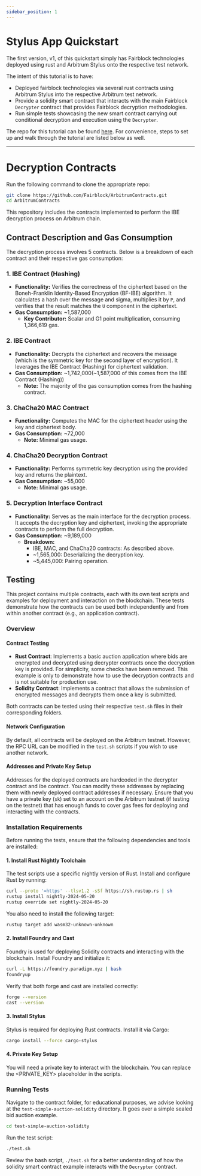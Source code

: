```yaml
---
sidebar_position: 1
---
```


# Stylus App Quickstart

The first version, v1, of this quickstart simply has Fairblock technologies deployed using rust and Arbitrum Stylus onto the respective test network.

The intent of this tutorial is to have:

- Deployed fairblock technologies via several rust contracts using Arbitrum Stylus into the respective Arbitrum test network.
- Provide a solidity smart contract that interacts with the main Fairblock `Decrypter` contract that provides Fairblock decryption methodologies.
- Run simple tests showcasing the new smart contract carrying out conditional decryption and execution using the `Decrypter`.

The repo for this tutorial can be found [here](https://github.com/Fairblock/ArbitrumContracts). For convenience, steps to set up and walk through the tutorial are listed below as well.

---
# Decryption Contracts


Run the following command to clone the appropriate repo:

```bash
git clone https://github.com/Fairblock/ArbitrumContracts.git
cd ArbitrumContracts
```

This repository includes the contracts implemented to perform the IBE decryption process on Arbitrum chain. 

## Contract Description and Gas Consumption

The decryption process involves 5 contracts. Below is a breakdown of each contract and their respective gas consumption:

### 1. **IBE Contract (Hashing)**
- **Functionality:** Verifies the correctness of the ciphertext based on the Boneh-Franklin Identity-Based Encryption (BF-IBE) algorithm. It calculates a hash over the message and sigma, multiplies it by `P`, and verifies that the result matches the `U` component in the ciphertext.
- **Gas Consumption:** ~1,587,000
  - **Key Contributor:** Scalar and G1 point multiplication, consuming 1,366,619 gas.

### 2. **IBE Contract**
- **Functionality:** Decrypts the ciphertext and recovers the message (which is the symmetric key for the second layer of encryption). It leverages the IBE Contract (Hashing) for ciphertext validation.
- **Gas Consumption:** ~1,742,000(~1,587,000 of this comes from the IBE Contract (Hashing))
  - **Note:** The majority of the gas consumption comes from the hashing contract.

### 3. **ChaCha20 MAC Contract**
- **Functionality:** Computes the MAC for the ciphertext header using the key and ciphertext body.
- **Gas Consumption:** ~72,000
  - **Note:** Minimal gas usage.

### 4. **ChaCha20 Decryption Contract**
- **Functionality:** Performs symmetric key decryption using the provided key and returns the plaintext.
- **Gas Consumption:** ~55,000
  - **Note:** Minimal gas usage.

### 5. **Decryption Interface Contract**
- **Functionality:** Serves as the main interface for the decryption process. It accepts the decryption key and ciphertext, invoking the appropriate contracts to perform the full decryption.
- **Gas Consumption:** ~9,189,000
  - **Breakdown:**
    - IBE, MAC, and ChaCha20 contracts: As described above.
    - ~1,565,000: Deserializing the decryption key.
    - ~5,445,000: Pairing operation.


## Testing


This project contains multiple contracts, each with its own test scripts and examples for deployment and interaction on the blockchain. These tests demonstrate how the contracts can be used both independently and from within another contract (e.g., an application contract).

### Overview

#### Contract Testing

- **Rust Contract**: Implements a basic auction application where bids are encrypted and decrypted using decrypter contracts once the decryption key is provided. For simplicity, some checks have been removed. This example is only to demonstrate how to use the decryption contracts and is not suitable for production use.
- **Solidity Contract**: Implements a contract that allows the submission of encrypted messages and decrypts them once a key is submitted.

Both contracts can be tested using their respective `test.sh` files in their corresponding folders.

#### Network Configuration

By default, all contracts will be deployed on the Arbitrum testnet. However, the RPC URL can be modified in the `test.sh` scripts if you wish to use another network.

#### Addresses and Private Key Setup

Addresses for the deployed contracts are hardcoded in the decrypter contract and ibe contract. You can modify these addresses by replacing them with newly deployed contract addresses if necessary. Ensure that you have a private key (`sk`) set to an account on the Arbitrum testnet (if testing on the testnet) that has enough funds to cover gas fees for deploying and interacting with the contracts.

### Installation Requirements

Before running the tests, ensure that the following dependencies and tools are installed:

#### 1. Install Rust Nightly Toolchain

The test scripts use a specific nightly version of Rust. Install and configure Rust by running:

```bash
curl --proto '=https' --tlsv1.2 -sSf https://sh.rustup.rs | sh
rustup install nightly-2024-05-20
rustup override set nightly-2024-05-20
```

You also need to install the following target:
```bash
rustup target add wasm32-unknown-unknown
```

 #### 2. Install Foundry and Cast
Foundry is used for deploying Solidity contracts and interacting with the blockchain. Install Foundry and initialize it:

```bash
curl -L https://foundry.paradigm.xyz | bash
foundryup
```
Verify that both forge and cast are installed correctly:
```bash
forge --version
cast --version
```
#### 3. Install Stylus
Stylus is required for deploying Rust contracts. Install it via Cargo:
```bash
cargo install --force cargo-stylus
```
#### 4. Private Key Setup
You will need a private key to interact with the blockchain. You can replace the <PRIVATE_KEY> placeholder in the scripts.

### Running Tests

Navigate to the contract folder, for educational purposes, we advise looking at the `test-simple-auction-solidity` directory. It goes over a simple sealed bid auction example.

```bash
cd test-simple-auction-solidity
```
Run the test script:
```bash
./test.sh
```

Review the bash script, `./test.sh` for a better understanding of how the solidity smart contract example interacts with the `Decrypter` contract.
